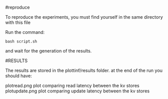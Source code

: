 #reproduce

To reproduce the experiments, you must find yourself in the same directory with this file

Run the command:
```console
bash script.sh
```

and wait for the generation of the results.

#RESULTS

The results are stored in the plottinf/results folder. at the end of the run you should have:

plotread.png            plot comparing read latency between the kv stores
plotupdate.png           plot comparing update latency between the kv stores

